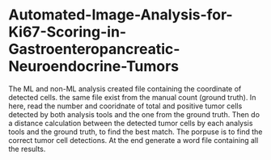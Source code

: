 # Automated-Image-Analysis-for-Ki67-Scoring-in-Gastroenteropancreatic-Neuroendocrine-Tumors

The ML and non-ML analysis created file containing the coordinate of detected cells. the same file exist from the manual count (ground truth). In here, read the number and cooridnate of total and positive tumor cells detected by both analysis tools and the one from the ground truth. Then do a distance calculation between the detected tumor cells by each analysis tools and the ground truth, to find the best match. The porpuse is to find the correct tumor cell detections. At the end generate a word file containing all the results.


